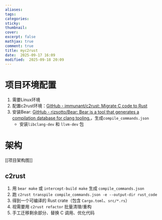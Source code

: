 ```yaml
---
aliases: 
tags: 
categories:
sticky:
thumbnail:
cover: 
excerpt: false
mathjax: true
comment: true
title: myc2rust
date:  2025-09-17 16:09
modified:  2025-09-18 20:09
---
```


# 项目环境配置

1. 需要Linux环境
2. 配置c2rust环境：[GitHub - immunant/c2rust: Migrate C code to Rust](https://github.com/immunant/c2rust)
3. 安装Bear: [GitHub - rizsotto/Bear: Bear is a tool that generates a compilation database for clang tooling.](https://github.com/rizsotto/Bear)，生成`compile_commands.json`
	- 安装`libclang-dev` 和 `llvm-dev` 包

# 架构

[[项目架构图]]

## c2rust

1. 用 `bear make` 或 `intercept-build make` 生成 `compile_commands.json`
2. 跑 `c2rust transpile compile_commands.json -e --output-dir rust_code`
3. 得到一个可编译的 Rust crate（包含 `Cargo.toml`、`src/*.rs`）
4. 视需要用 `c2rust refactor` 批量清理/重构
5. 手工迁移剩余部分、替换 C 调用、优化代码